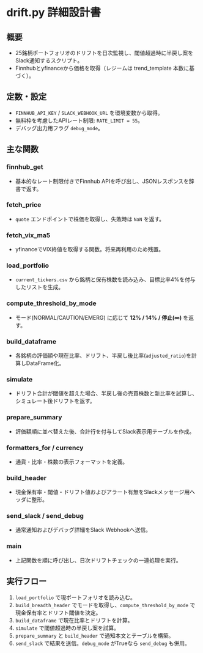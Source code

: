 # drift.py 詳細設計書

## 概要
- 25銘柄ポートフォリオのドリフトを日次監視し、閾値超過時に半戻し案をSlack通知するスクリプト。
- Finnhubとyfinanceから価格を取得（レジームは trend_template 本数に基づく）。

## 定数・設定
- `FINNHUB_API_KEY` / `SLACK_WEBHOOK_URL` を環境変数から取得。
- 無料枠を考慮したAPIレート制限: `RATE_LIMIT = 55`。
- デバッグ出力用フラグ `debug_mode`。

## 主な関数
### finnhub_get
- 基本的なレート制限付きでFinnhub APIを呼び出し、JSONレスポンスを辞書で返す。

### fetch_price
- `quote` エンドポイントで株価を取得し、失敗時は `NaN` を返す。

### fetch_vix_ma5
- yfinanceでVIX終値を取得する関数。将来再利用のため残置。

### load_portfolio
- `current_tickers.csv` から銘柄と保有株数を読み込み、目標比率4%を付与したリストを生成。

### compute_threshold_by_mode
- モード(NORMAL/CAUTION/EMERG) に応じて **12% / 14% / 停止(∞)** を返す。

### build_dataframe
- 各銘柄の評価額や現在比率、ドリフト、半戻し後比率(`adjusted_ratio`)を計算しDataFrame化。

### simulate
- ドリフト合計が閾値を超えた場合、半戻し後の売買株数と新比率を試算し、シミュレート後ドリフトを返す。

### prepare_summary
- 評価額順に並べ替えた後、合計行を付与してSlack表示用テーブルを作成。

### formatters_for / currency
- 通貨・比率・株数の表示フォーマットを定義。

### build_header
- 現金保有率・閾値・ドリフト値およびアラート有無をSlackメッセージ用ヘッダに整形。

### send_slack / send_debug
- 通常通知およびデバッグ詳細をSlack Webhookへ送信。

### main
- 上記関数を順に呼び出し、日次ドリフトチェックの一連処理を実行。

## 実行フロー
1. `load_portfolio` で現ポートフォリオを読み込む。
2. `build_breadth_header` でモードを取得し、`compute_threshold_by_mode` で現金保有率とドリフト閾値を決定。
3. `build_dataframe` で現在比率とドリフトを計算。
4. `simulate` で閾値超過時の半戻し案を試算。
5. `prepare_summary` と `build_header` で通知本文とテーブルを構築。
6. `send_slack` で結果を送信。`debug_mode` がTrueなら `send_debug` も併用。
